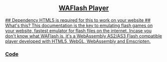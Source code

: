 <p align="center">
<kbd>
<a href="https://cool2fun.github.io/waflash">
</kbd>
</p>

<h2 align="center">WAFlash Player</h2>
## Dependency
HTML5 is required for this to work on your website
## What's this?
This documentation is the key to emulating flash games on your website, fastest emulator for flash files on the internet.
Incase you don't know what WAFlash is, it's a WebAssembly AS2/AS3 Flash compatible player developed with HTML5, WebGL, WebAssembly and Emscripten.

### Code
